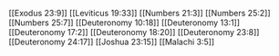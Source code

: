 [[Exodus 23:9]]
[[Leviticus 19:33]]
[[Numbers 21:3]]
[[Numbers 25:2]]
[[Numbers 25:7]]
[[Deuteronomy 10:18]]
[[Deuteronomy 13:1]]
[[Deuteronomy 17:2]]
[[Deuteronomy 18:20]]
[[Deuteronomy 23:8]]
[[Deuteronomy 24:17]]
[[Joshua 23:15]]
[[Malachi 3:5]]
